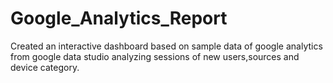 # Google_Analytics_Report
Created an interactive dashboard based on sample data of google analytics from google data studio analyzing sessions of new users,sources and device category.
